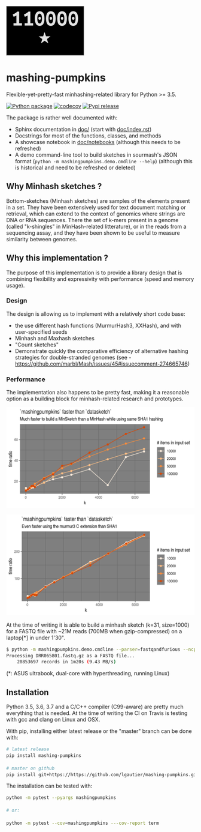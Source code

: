 [![logo](doc/_static/mashingpumpkins.png)](doc/_static/mashingpumpkins.png)
# mashing-pumpkins

Flexible-yet-pretty-fast minhashing-related library for Python >= 3.5.

[![Python package](https://github.com/lgautier/mashing-pumpkins/actions/workflows/package.yml/badge.svg)](https://github.com/lgautier/mashing-pumpkins/actions/workflows/package.yml)
[![codecov](https://codecov.io/gh/lgautier/mashing-pumpkins/branch/master/graph/badge.svg)](https://codecov.io/gh/lgautier/mashing-pumpkins)
[![Pypi release](https://img.shields.io/pypi/v/mashing-pumpkins.svg)](https://img.shields.io/pypi/v/mashing-pumpkins.svg)

The package is rather well documented with:
- Sphinx documentation in [doc/](doc/) (start with [doc/index.rst](doc/index.rst))
- Docstrings for most of the functions, classes, and methods
- A showcase notebook in [doc/notebooks](doc/notebooks) (although this needs to be refreshed)
- A demo command-line tool to build sketches in sourmash's JSON format (`python -m mashingpumpkins.demo.cmdline --help`) (although this is
  historical and need to be refreshed or deleted)

## Why Minhash sketches ?

Bottom-sketches (Minhash sketches) are samples of the elements present in a set.
They have been extensively used for text document matching or retrieval, which can
extend to the context of genomics where strings are DNA or RNA sequences. There the
set of k-mers present in a genome (called "k-shingles" in MinHash-related litterature),
or in the reads from a sequencing assay, and they have been shown to be useful to
measure similarity between genomes.

## Why this implementation ?


The purpose of this implementation is to provide a library design that is combining flexibility and expressivity with performance
(speed and memory usage).

### Design

The design is allowing us to implement with a relatively short code base:

- the use different hash functions (MurmurHash3, XXHash), and with user-specified seeds
- Minhash and Maxhash sketches
- "Count sketches"
- Demonstrate quickly the comparative efficiency of alternative hashing strategies for double-stranded genomes (see - https://github.com/marbl/Mash/issues/45#issuecomment-274665746)

### Performance

The implementation also happens to be pretty fast, making it a reasonable option as a building block for minhash-related research and prototypes.

![perf](doc/_static/perf_benchmark.png)

![perf](doc/_static/perf_benchmark_murmur3.png)

At the time of writing it is able to build a minhash sketch (k=31, size=1000) for a FASTQ file with ~21M reads (700MB when gzip-compressed)
on a laptop[*] in under 1'30".

```bash
$ python -m mashingpumpkins.demo.cmdline --parser=fastqandfurious --ncpu=3 DRR065801.fastq.gz
Processing DRR065801.fastq.gz as a FASTQ file...
    20853697 records in 1m20s (9.43 MB/s)
```

(*: ASUS ultrabook, dual-core with hyperthreading, running Linux)

## Installation

Python 3.5, 3.6, 3.7 and a C/C++ compiler (C99-aware) are pretty much everything that is needed. At the time of writing the CI
on Travis is testing with gcc and clang on Linux and OSX.

With pip, installing either latest release or the "master" branch can be done with:

```bash
# latest release
pip install mashing-pumpkins

# master on github
pip install git+https://https://github.com/lgautier/mashing-pumpkins.git

```

The installation can be tested with:

```bash
python -m pytest --pyargs mashingpumpkins

# or:

python -m pytest --cov=mashingpumpkins ---cov-report term
```

